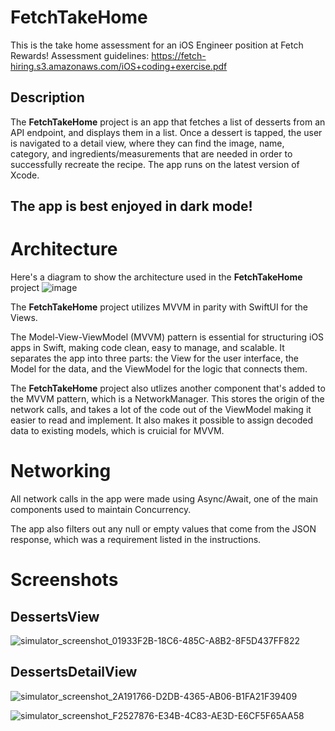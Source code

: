 # FetchTakeHome
This is the take home assessment for an iOS Engineer position at Fetch Rewards!
Assessment guidelines: https://fetch-hiring.s3.amazonaws.com/iOS+coding+exercise.pdf

## Description
The **FetchTakeHome** project is an app that fetches a list of desserts from an API endpoint, and displays them in a list. Once a dessert is tapped, the user is navigated to a detail view, where they can find the image, name, category, and ingredients/measurements that are needed in order to successfully recreate the recipe. 
The app runs on the latest version of Xcode.

## The app is best enjoyed in dark mode!

# Architecture
Here's a diagram to show the architecture used in the **FetchTakeHome** project
![image](https://github.com/user-attachments/assets/44f2e8de-a8d0-4ddf-b973-610f4d5200f4)

The **FetchTakeHome** project utilizes MVVM in parity with SwiftUI for the Views.

The Model-View-ViewModel (MVVM) pattern is essential for structuring iOS apps in Swift, making code clean, easy to manage, and scalable. It separates the app into three parts: the View for the user interface, the Model for the data, and the ViewModel for the logic that connects them.

The **FetchTakeHome** project also utlizes another component that's added to the MVVM pattern, which is a NetworkManager. This stores the origin of the network calls, and takes a lot of the code out of the ViewModel making it easier to read and implement. It also makes it possible to assign decoded data to existing models, which is cruicial for MVVM. 

# Networking
All network calls in the app were made using Async/Await, one of the main components used to maintain Concurrency. 

The app also filters out any null or empty values that come from the JSON response, which was a requirement listed in the instructions.

# Screenshots

## DessertsView
![simulator_screenshot_01933F2B-18C6-485C-A8B2-8F5D437FF822](https://github.com/user-attachments/assets/ad995547-afce-4217-a788-8d52ef41a47b)

## DessertsDetailView
![simulator_screenshot_2A191766-D2DB-4365-AB06-B1FA21F39409](https://github.com/user-attachments/assets/1df1b317-8d5e-48d6-8646-63beb04da200)

![simulator_screenshot_F2527876-E34B-4C83-AE3D-E6CF5F65AA58](https://github.com/user-attachments/assets/c4e2b113-041b-4d0b-b59a-71f679974ce2)
